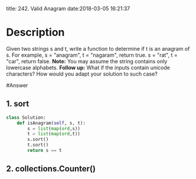 title: 242. Valid Anagram
date:2018-03-05 16:21:37

# Description
Given two strings s and t, write a function to determine if t is an anagram of s.
For example,
s = "anagram", t = "nagaram", return true.
s = "rat", t = "car", return false.
**Note:**
You may assume the string contains only lowercase alphabets.
**Follow up:**
What if the inputs contain unicode characters? How would you adapt your solution to such case?

#Answer
## 1. sort
```python
class Solution:
    def isAnagram(self, s, t):
        s = list(map(ord,s))
        t = list(map(ord,t))
        s.sort()
        t.sort()
        return s == t
```

## 2. collections.Counter()
        